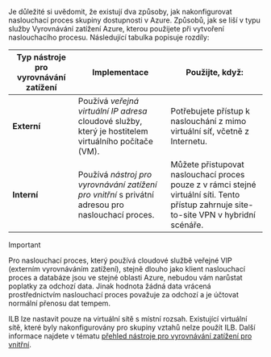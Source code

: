 Je důležité si uvědomit, že existují dva způsoby, jak nakonfigurovat naslouchací proces skupiny dostupnosti v Azure. Způsobů, jak se liší v typu služby Vyrovnávání zatížení Azure, kterou použijete při vytvoření naslouchacího procesu. Následující tabulka popisuje rozdíly:

| Typ nástroje pro vyrovnávání zatížení | Implementace | Použijte, když: |
| --- | --- | --- |
| **Externí** |Používá *veřejná virtuální IP adresa* cloudové služby, který je hostitelem virtuálního počítače (VM). |Potřebujete přístup k naslouchání z mimo virtuální síť, včetně z Internetu. |
| **Interní** |Používá *nástroj pro vyrovnávání zatížení pro vnitřní* s privátní adresou pro naslouchací proces. |Můžete přistupovat naslouchací proces pouze z v rámci stejné virtuální síti. Tento přístup zahrnuje site-to-site VPN v hybridní scénáře. |

> [!IMPORTANT]
> Pro naslouchací proces, který používá cloudové službě veřejné VIP (externím vyrovnáváním zatížení), stejně dlouho jako klient naslouchací proces a databáze jsou ve stejné oblasti Azure, nebudou vám narůstat poplatky za odchozí data. Jinak hodnota žádná data vrácená prostřednictvím naslouchací proces považuje za odchozí a je účtovat normální přenosu dat tempem. 
> 
> 

ILB lze nastavit pouze na virtuální sítě s místní rozsah. Existující virtuální sítě, které byly nakonfigurovány pro skupiny vztahů nelze použít ILB. Další informace najdete v tématu [přehled nástroje pro vyrovnávání zatížení pro vnitřní](../articles/load-balancer/load-balancer-internal-overview.md).

